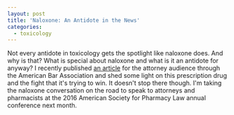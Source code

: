 ```yaml
---
layout: post
title: 'Naloxone: An Antidote in the News'
categories:
  - toxicology
---
```



Not every antidote in toxicology gets the spotlight like naloxone does. And why is that? What is special about naloxone and what is it an antidote for anyway? I recently published [an article](http://www.americanbar.org/publications/aba_health_esource/2016-2017/opioids/naloxone.html) for the attorney audience through the American Bar Association and shed some light on this prescription drug and the fight that it's trying to win. It doesn't stop there though. I'm taking the naloxone conversation on the road to speak to attorneys and pharmacists at the 2016 American Society for Pharmacy Law annual conference next month.&nbsp;